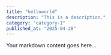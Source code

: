 ```yaml
---
title: "helloworld"
description: "This is a description."
category: "category-1"
published_at: "2025-04-28"
---
```

Your markdown content goes here...
